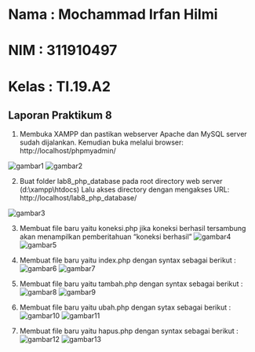 # Nama : Mochammad Irfan Hilmi
# NIM : 311910497
# Kelas : TI.19.A2
## Laporan Praktikum 8

1. Membuka XAMPP dan pastikan webserver Apache dan MySQL server sudah dijalankan. Kemudian buka melalui browser: http://localhost/phpmyadmin/

![gambar1](https://user-images.githubusercontent.com/56240221/120315035-1ab19d80-c306-11eb-9350-69fb271468d2.jpg)
![gambar2](https://user-images.githubusercontent.com/56240221/120315041-1d13f780-c306-11eb-89c0-8d544cd59ba5.jpg)

2. Buat folder lab8_php_database pada root directory web server (d:\xampp\htdocs) Lalu akses directory dengan mengakses URL: http://localhost/lab8_php_database/

![gambar3](https://user-images.githubusercontent.com/56240221/120315298-66fcdd80-c306-11eb-98e2-c83e5738fdff.jpg)

3. Membuat file baru yaitu koneksi.php jika koneksi berhasil tersambung akan menampilkan pemberitahuan “koneksi berhasil”
![gambar4](https://user-images.githubusercontent.com/56240221/120315304-68c6a100-c306-11eb-9b0e-5e1cf8c2e71d.jpg)
![gambar5](https://user-images.githubusercontent.com/56240221/120315307-695f3780-c306-11eb-90d2-7a64a3e90480.jpg)

4. Membuat file baru yaitu index.php dengan syntax sebagai berikut :
![gambar6](https://user-images.githubusercontent.com/56240221/120315539-acb9a600-c306-11eb-90e4-a072df6963e1.jpg)
![gambar7](https://user-images.githubusercontent.com/56240221/120315533-aaefe280-c306-11eb-9094-8a1ceb3b14a5.jpg)

5. Membuat file baru yaitu tambah.php dengan syntax sebagai berikut :
![gambar8](https://user-images.githubusercontent.com/56240221/120315727-dd014480-c306-11eb-9ca7-322f77bc4774.jpg)
![gambar9](https://user-images.githubusercontent.com/56240221/120315741-df639e80-c306-11eb-8249-5ee898c27b07.jpg)

6. Membuat file baru yaitu ubah.php dengan sytax sebagai berikut :
![gambar10](https://user-images.githubusercontent.com/56240221/120315850-f904e600-c306-11eb-97d0-fd3f95d9d933.jpg)
![gambar11](https://user-images.githubusercontent.com/56240221/120315866-fefac700-c306-11eb-8852-aa23c128fe48.jpg)

7. Membuat file baru yaitu hapus.php dengan syntax sebagai berikut :
![gambar12](https://user-images.githubusercontent.com/56240221/120315974-1e91ef80-c307-11eb-9fa7-75b80673d6cd.jpg)
![gambar13](https://user-images.githubusercontent.com/56240221/120315980-205bb300-c307-11eb-9399-93ff66918a1f.jpg)
